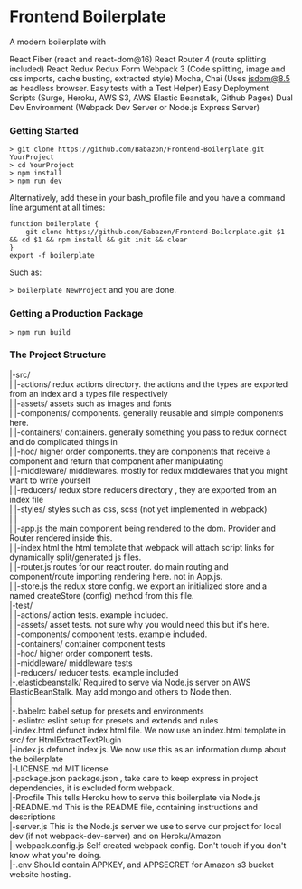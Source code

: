 # Frontend Boilerplate

A modern boilerplate with

React Fiber (react and react-dom@16)
React Router 4 (route splitting included)
React Redux
Redux Form
Webpack 3 (Code splitting, image and css imports, cache busting, extracted style)
Mocha, Chai (Uses jsdom@8.5 as headless browser. Easy tests with a Test Helper)
Easy Deployment Scripts (Surge, Heroku, AWS S3, AWS Elastic Beanstalk, Github Pages)
Dual Dev Environment (Webpack Dev Server or Node.js Express Server)



### Getting Started

```
> git clone https://github.com/Babazon/Frontend-Boilerplate.git YourProject
> cd YourProject
> npm install
> npm run dev
```

Alternatively, add these in your bash_profile file and you have a command line argument at all times:

```
function boilerplate {
    git clone https://github.com/Babazon/Frontend-Boilerplate.git $1 && cd $1 && npm install && git init && clear
}
export -f boilerplate
```

Such as:

`> boilerplate NewProject`  and you are done.

### Getting a Production Package

```
> npm run build
```

### The Project Structure

|-src/  
|  |-actions/               redux actions directory. the actions and the types are exported from an index and a types file respectively  
|  |-assets/                assets such as images and fonts  
|  |-components/            components. generally reusable and simple components here.  
|  |-containers/            containers. generally something you pass to redux connect and do complicated things in  
|  |-hoc/                   higher order components. they are components that receive a component and return that component after manipulating  
|  |-middleware/            middlewares. mostly for redux middlewares that you might want to write yourself  
|  |-reducers/              redux store reducers directory , they are exported from an index file  
|  |-styles/                styles such as css, scss (not yet implemented in webpack)  
|  |  
|  |-app.js                 the main component being rendered to the dom. Provider and Router rendered inside this.  
|  |-index.html             the html template that webpack will attach script links for dynamically split/generated js files.  
|  |-router.js              routes for our react router. do main routing and component/route importing rendering here. not in App.js.  
|  |-store.js               the redux store config. we export an initialized store and a named createStore (config) method from this file.  
|-test/  
|  |-actions/               action tests. example included.  
|  |-assets/                asset tests. not sure why you would need this but it's here.  
|  |-components/            component tests. example included.  
|  |-containers/            container component tests  
|  |-hoc/                   higher order component tests.  
|  |-middleware/            middleware tests  
|  |-reducers/              reducer tests. example included  
|-.elasticbeanstalk/        Required to serve via Node.js server on AWS ElasticBeanStalk. May add mongo and others to Node then.  
|  
|-.babelrc                  babel setup for presets and environments  
|-.eslintrc                 eslint setup for presets and extends and rules  
|-index.html                defunct index.html file. We now use an index.html template in src/ for HtmlExtractTextPlugin  
|-index.js                  defunct index.js. We now use this as an information dump about the boilerplate  
|-LICENSE.md                MIT license  
|-package.json              package.json , take care to keep express in project dependencies, it is excluded form webpack.  
|-Procfile                  This tells Heroku how to serve this boilerplate via Node.js  
|-README.md                 This is the README file, containing instructions and descriptions  
|-server.js                 This is the Node.js server we use to serve our project for local dev (if not webpack-dev-server) and on Heroku/Amazon  
|-webpack.config.js         Self created webpack config. Don't touch if you don't know what you're doing.  
|-.env                      Should contain APPKEY, and APPSECRET for Amazon s3 bucket website hosting.  
